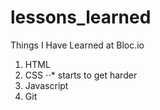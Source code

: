 # lessons_learned
Things I Have Learned at Bloc.io
1. HTML
2. CSS
⋅⋅* starts to get harder
3. Javascript
4. Git
